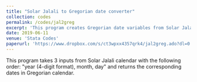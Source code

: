 ```yaml
---
title: "Solar Jalali to Gregorian date converter"
collection: codes
permalink: /codes/jal2greg
excerpt: 'This program creates Gregorian date variables from Solar Jalali date variable inputs.'
date: 2019-06-11
venue: 'Stata Codes'
paperurl: 'https://www.dropbox.com/s/ct3wpxx4357qrk4/jal2greg.ado?dl=0'
---
```


This program takes 3 inputs from Solar Jalali calendar with the following order: "year (4-digit format), month, day" and returns the corresponding dates in Gregorian calendar.
